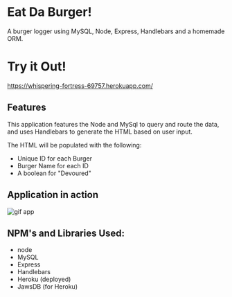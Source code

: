 # Eat Da Burger!

A burger logger using MySQL, Node, Express, Handlebars and a homemade ORM.

# Try it Out!

https://whispering-fortress-69757.herokuapp.com/

## Features

This application features the Node and MySql to query and route the data, and uses Handlebars to generate the HTML based on user input.

The HTML will be populated with the following:

* Unique ID for each Burger
* Burger Name for each ID
* A boolean for "Devoured"


## Application in action

![gif app](https://github.com/dobbe2/burger/blob/master/public/assets/img/burgerApp.gif?raw=true)


## NPM's and Libraries Used:

* node
* MySQL
* Express
* Handlebars
* Heroku (deployed)
* JawsDB (for Heroku)
